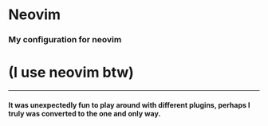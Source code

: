 # Neovim
### My configuration for neovim

# (I use neovim btw)
---
#### It was unexpectedly fun to play around with different plugins, perhaps I truly was converted to the one and only way.
